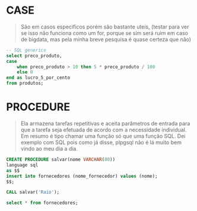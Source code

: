 # CASE
> São em casos especificos porém são bastante uteis, (testar para ver se isso não funciona como um for, porque se sim será ruim em caso de bigdata, mas pela minha breve pesquisa é quase certeza que não)
```sql
-- SQL generico
select preco_produto,
case
	when preco_produto > 10 then 5 * preco_produto / 100
	else 0
end as lucro_5_por_cento
from produtos;
```

# PROCEDURE
> Ela armazena tarefas repetitivas e aceita parâmetros de entrada para que a tarefa seja efetuada de acordo com a necessidade individual. Em resumo é tipo chamar uma função só que uma função SQL. Dei exemplo com SQL pois como já disse, plpgsql não é lá muito bem vindo ao meu dia a dia.
```sql
CREATE PROCEDURE salvar(nome VARCHAR(80))
language sql
as $$
insert into fornecedores (nome_fornecedor) values (nome);
$$;

CALL salvar('Raio');

select * from fornecedores;
```
